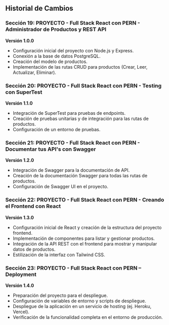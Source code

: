 ## Historial de Cambios

### Sección 19: PROYECTO - Full Stack React con PERN - Administrador de Productos y REST API

**Versión 1.0.0**
- Configuración inicial del proyecto con Node.js y Express.
- Conexión a la base de datos PostgreSQL.
- Creación del modelo de productos.
- Implementación de las rutas CRUD para productos (Crear, Leer, Actualizar, Eliminar).

### Sección 20: PROYECTO - Full Stack React con PERN - Testing con SuperTest

**Versión 1.1.0**
- Integración de SuperTest para pruebas de endpoints.
- Creación de pruebas unitarias y de integración para las rutas de productos.
- Configuración de un entorno de pruebas.

### Sección 21: PROYECTO - Full Stack React con PERN - Documentar tus API's con Swagger

**Versión 1.2.0**
- Integración de Swagger para la documentación de API.
- Creación de la documentación Swagger para todas las rutas de productos.
- Configuración de Swagger UI en el proyecto.

### Sección 22: PROYECTO - Full Stack React con PERN - Creando el Frontend con React

**Versión 1.3.0**
- Configuración inicial de React y creación de la estructura del proyecto frontend.
- Implementación de componentes para listar y gestionar productos.
- Integración de la API REST con el frontend para mostrar y manipular datos de productos.
- Estilización de la interfaz con Tailwind CSS.

### Sección 23: PROYECTO - Full Stack React con PERN – Deployment

**Versión 1.4.0**
- Preparación del proyecto para el despliegue.
- Configuración de variables de entorno y scripts de despliegue.
- Despliegue de la aplicación en un servicio de hosting (ej. Heroku, Vercel).
- Verificación de la funcionalidad completa en el entorno de producción.
